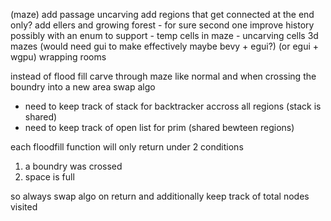 (maze)
add passage uncarving
add regions that get connected at the end only?
add ellers and growing forest - for sure second one
improve history possibly with an enum to support
    - temp cells in maze
    - uncarving cells
3d mazes (would need gui to make effectively maybe bevy + egui?) (or egui + wgpu)
wrapping rooms


instead of flood fill
carve through maze like normal and when crossing the boundry into a new area swap algo
- need to keep track of stack for backtracker accross all regions (stack is shared)
- need to keep track of open list for prim (shared bewteen regions)

each floodfill function will only return under 2 conditions
1. a boundry was crossed
2. space is full

so always swap algo on return and additionally keep track of total nodes visited
